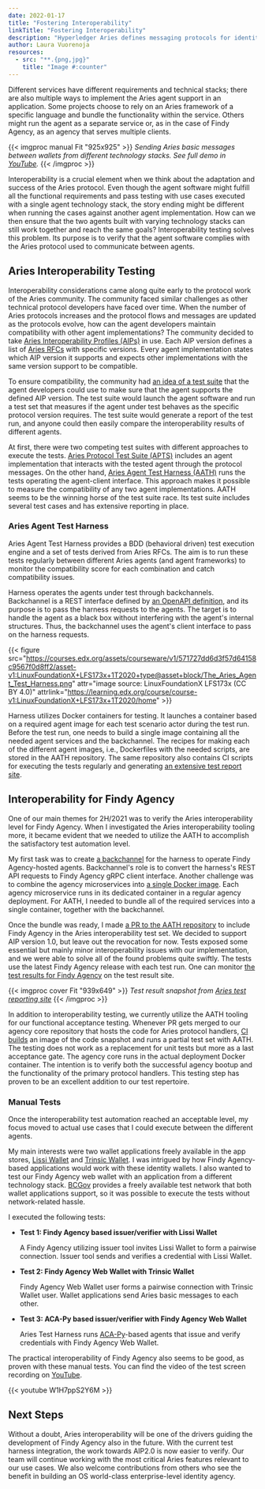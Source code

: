 ```yaml
---
date: 2022-01-17
title: "Fostering Interoperability"
linkTitle: "Fostering Interoperability"
description: "Hyperledger Aries defines messaging protocols for identity agents capable of sharing verified data. Throughout Findy Agency development, the support for the Aries protocol and the compatibility with other Aries agents has been one of the top priorities for the project. Lately, we have lifted the interoperability testing to a new level by automating the testing and reporting with the help of tools provided by the Aries community. Furthermore, we received promising results from practical interoperability tests executed manually."
author: Laura Vuorenoja
resources:
  - src: "**.{png,jpg}"
    title: "Image #:counter"
---
```


Different services have different requirements and technical stacks; there are also multiple ways to implement the Aries agent support in an application. Some projects choose to rely on an Aries framework of a specific language and bundle the functionality within the service. Others might run the agent as a separate service or, as in the case of Findy Agency, as an agency that serves multiple clients.

{{< imgproc manual Fit "925x925" >}}
<em>Sending Aries basic messages between wallets from different technology stacks. See full demo in <a href="https://www.youtube.com/watch?v=W1H7ppS2Y6M" target="_blank" rel="noopener noreferer">YouTube</a>.</em>
{{< /imgproc >}}

Interoperability is a crucial element when we think about the adaptation and success of the Aries protocol. Even though the agent software might fulfill all the functional requirements and pass testing with use cases executed with a single agent technology stack, the story ending might be different when running the cases against another agent implementation. How can we then ensure that the two agents built with varying technology stacks can still work together and reach the same goals? Interoperability testing solves this problem. Its purpose is to verify that the agent software complies with the Aries protocol used to communicate between agents.

## Aries Interoperability Testing

Interoperability considerations came along quite early to the protocol work of the Aries community. The community faced similar challenges as other technical protocol developers have faced over time. When the number of Aries protocols increases and the protocol flows and messages are updated as the protocols evolve, how can the agent developers maintain compatibility with other agent implementations? The community decided to take [Aries Interoperability Profiles (AIPs)](https://github.com/hyperledger/aries-rfcs/tree/main/concepts/0302-aries-interop-profile) in use. Each AIP version defines a list of [Aries RFCs](https://github.com/hyperledger/aries-rfcs) with specific versions. Every agent implementation states which AIP version it supports and expects other implementations with the same version support to be compatible.

To ensure compatibility, the community had [an idea of a test suite](https://github.com/hyperledger/aries-rfcs/tree/main/concepts/0270-interop-test-suite) that the agent developers could use to make sure that the agent supports the defined AIP version. The test suite would launch the agent software and run a test set that measures if the agent under test behaves as the specific protocol version requires. The test suite would generate a report of the test run, and anyone could then easily compare the interoperability results of different agents.

At first, there were two competing test suites with different approaches to execute the tests. [Aries Protocol Test Suite (APTS)](https://github.com/hyperledger/aries-protocol-test-suite) includes an agent implementation that interacts with the tested agent through the protocol messages. On the other hand, [Aries Agent Test Harness (AATH)](https://github.com/hyperledger/aries-agent-test-harness) runs the tests operating the agent-client interface. This approach makes it possible to measure the compatibility of any two agent implementations. AATH seems to be the winning horse of the test suite race. Its test suite includes several test cases and has extensive reporting in place.

### Aries Agent Test Harness

Aries Agent Test Harness provides a BDD (behavioral driven) test execution engine and a set of tests derived from Aries RFCs. The aim is to run these tests regularly between different Aries agents (and agent frameworks) to monitor the compatibility score for each combination and catch compatibility issues.

Harness operates the agents under test through backchannels. Backchannel is a REST interface defined by [an OpenAPI definition](https://github.com/hyperledger/aries-agent-test-harness/blob/main/docs/assets/openapi-spec.yml), and its purpose is to pass the harness requests to the agents. The target is to handle the agent as a black box without interfering with the agent's internal structures. Thus, the backchannel uses the agent's client interface to pass on the harness requests.

{{< figure src="https://courses.edx.org/assets/courseware/v1/571727dd6d3f57d64158c9567f0d8ff2/asset-v1:LinuxFoundationX+LFS173x+1T2020+type@asset+block/The_Aries_Agent_Test_Harness.png" attr="image source: LinuxFoundationX LFS173x (CC BY 4.0)" attrlink="https://learning.edx.org/course/course-v1:LinuxFoundationX+LFS173x+1T2020/home" >}}

Harness utilizes Docker containers for testing. It launches a container based on a required agent image for each test scenario actor during the test run. Before the test run, one needs to build a single image containing all the needed agent services and the backchannel. The recipes for making each of the different agent images, i.e., Dockerfiles with the needed scripts, are stored in the AATH repository. The same repository also contains CI scripts for executing the tests regularly and generating [an extensive test report site](https://aries-interop.info/).

## Interoperability for Findy Agency

One of our main themes for 2H/2021 was to verify the Aries interoperability level for Findy Agency. When I investigated the Aries interoperability tooling more, it became evident that we needed to utilize the AATH to accomplish the satisfactory test automation level.

My first task was to create [a backchannel](https://github.com/findy-network/findy-agent-backchannel) for the harness to operate Findy Agency-hosted agents. Backchannel's role is to convert the harness's REST API requests to Findy Agency gRPC client interface. Another challenge was to combine the agency microservices into [a single Docker image](https://github.com/findy-network/findy-agent-backchannel/blob/master/aath/Dockerfile). Each agency microservice runs in its dedicated container in a regular agency deployment. For AATH, I needed to bundle all of the required services into a single container, together with the backchannel.

Once the bundle was ready, I made [a PR to the AATH repository](https://github.com/hyperledger/aries-agent-test-harness/pull/341) to include Findy Agency in the Aries interoperability test set. We decided to support AIP version 1.0, but leave out the revocation for now. Tests exposed some essential but mainly minor interoperability issues with our implementation, and we were able to solve all of the found problems quite swiftly. The tests use the latest Findy Agency release with each test run. One can monitor [the test results for Findy Agency](https://aries-interop.info/findy.html) on the test result site.

{{< imgproc cover Fit "939x649" >}}
<em>Test result snapshot from <a href="https://aries-interop.info/" target="_blank" rel="noopener noreferer">Aries test reporting site</a></em>
{{< /imgproc >}}

In addition to interoperability testing, we currently utilize the AATH tooling for our functional acceptance testing. Whenever PR gets merged to our agency core repository that hosts the code for Aries protocol handlers, [CI builds](https://github.com/findy-network/findy-agent/blob/master/.github/workflows/iop.yml) an image of the code snapshot and runs a partial test set with AATH. The testing does not work as a replacement for unit tests but more as a last acceptance gate. The agency core runs in the actual deployment Docker container. The intention is to verify both the successful agency bootup and the functionality of the primary protocol handlers. This testing step has proven to be an excellent addition to our test repertoire.

### Manual Tests

Once the interoperability test automation reached an acceptable level, my focus moved to actual use cases that I could execute between the different agents.

My main interests were two wallet applications freely available in the app stores, [Lissi Wallet](https://lissi.id/) and [Trinsic Wallet](https://trinsic.id/trinsic-wallet/). I was intrigued by how Findy Agency-based applications would work with these identity wallets. I also wanted to test our Findy Agency web wallet with an application from a different technology stack. [BCGov](https://github.com/bcgov) provides a freely available test network that both wallet applications support, so it was possible to execute the tests without network-related hassle.

I executed the following tests:

- **Test 1: Findy Agency based issuer/verifier with Lissi Wallet**

  A Findy Agency utilizing issuer tool invites Lissi Wallet to form a pairwise connection. Issuer tool sends and verifies a credential with Lissi Wallet.

- **Test 2: Findy Agency Web Wallet with Trinsic Wallet**

  Findy Agency Web Wallet user forms a pairwise connection with Trinsic Wallet user. Wallet applications send Aries basic messages to each other.

- **Test 3: ACA-Py based issuer/verifier with Findy Agency Web Wallet**

  Aries Test Harness runs [ACA-Py](https://github.com/hyperledger/aries-cloudagent-python)-based agents that issue and verify credentials with Findy Agency Web Wallet.

The practical interoperability of Findy Agency also seems to be good, as proven with these manual tests. You can find the video of the test screen recording on [YouTube](https://www.youtube.com/watch?v=W1H7ppS2Y6M).

{{< youtube W1H7ppS2Y6M >}}

## Next Steps

Without a doubt, Aries interoperability will be one of the drivers guiding the development of Findy Agency also in the future. With the current test harness integration, the work towards AIP2.0 is now easier to verify. Our team will continue working with the most critical Aries features relevant to our use cases. We also welcome contributions from others who see the benefit in building an OS world-class enterprise-level identity agency.
